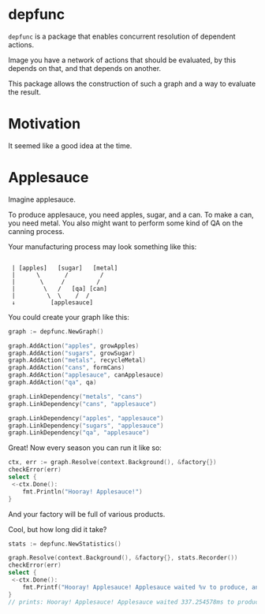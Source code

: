 depfunc
=======

`depfunc` is a package that enables concurrent resolution of dependent actions.

Image you have a network of actions that should be evaluated, by this depends on that, and that depends on another.

This package allows the construction of such a graph and a way to evaluate the result.

# Motivation

It seemed like a good idea at the time.

# Applesauce

Imagine applesauce.

To produce applesauce, you need apples, sugar, and a can. To make a can, you need metal. You also might want to perform 
some kind of QA on the canning process.

Your manufacturing process may look something like this:

```plain

 | [apples]   [sugar]   [metal]
 |      \       /         /
 |       \     /         /
 |        \   /   [qa] [can]
 |         \  \    /  /
 ↓          [applesauce]
```

You could create your graph like this:

```go
graph := depfunc.NewGraph()

graph.AddAction("apples", growApples)
graph.AddAction("sugars", growSugar)
graph.AddAction("metals", recycleMetal)
graph.AddAction("cans", formCans)
graph.AddAction("applesauce", canApplesauce)
graph.AddAction("qa", qa)

graph.LinkDependency("metals", "cans")
graph.LinkDependency("cans", "applesauce")

graph.LinkDependency("apples", "applesauce")
graph.LinkDependency("sugars", "applesauce")
graph.LinkDependency("qa", "applesauce")
```

Great! Now every season you can run it like so:

```go
ctx, err := graph.Resolve(context.Background(), &factory{})
checkError(err)
select {
 <-ctx.Done():
 	fmt.Println("Hooray! Applesauce!")
}
```

And your factory will be full of various products.

Cool, but how long did it take?

```go
stats := depfunc.NewStatistics()

graph.Resolve(context.Background(), &factory{}, stats.Recorder())
checkError(err)
select {
 <-ctx.Done():
 	fmt.Printf("Hooray! Applesauce! Applesauce waited %v to produce, and took %v to actual can it up.\n", stats.Wait(), stats.Action())
}
// prints: Hooray! Applesauce! Applesauce waited 337.254578ms to produce, and took 312.194456ms to actual can it up.

```
